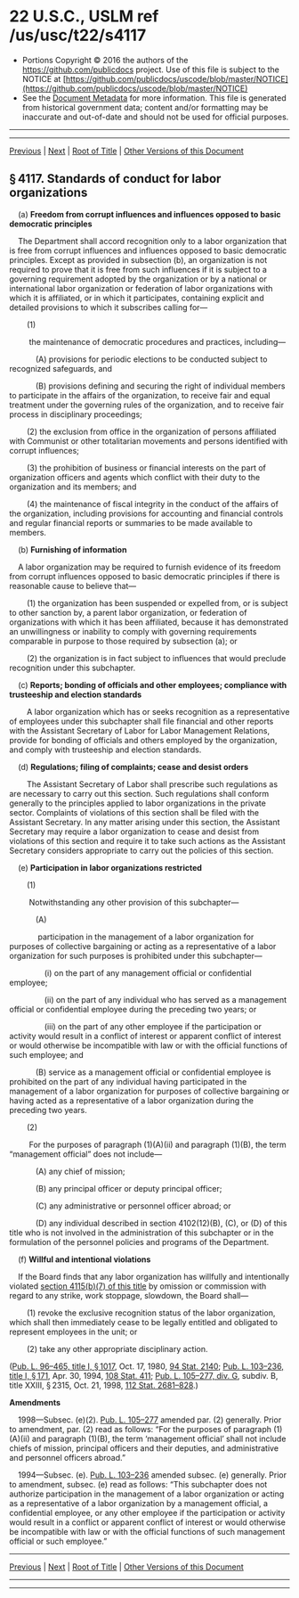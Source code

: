 ---
---

# 22 U.S.C., USLM ref /us/usc/t22/s4117

* Portions Copyright © 2016 the authors of the https://github.com/publicdocs project.
  Use of this file is subject to the NOTICE at [https://github.com/publicdocs/uscode/blob/master/NOTICE](https://github.com/publicdocs/uscode/blob/master/NOTICE)
* See the [Document Metadata](././../../../../..//README.md) for more information.
  This file is generated from historical government data; content and/or formatting may be inaccurate and out-of-date and should not be used for official purposes.

----------
----------

[Previous](./../../../../..//us/usc/t22/ch52/schX/m__us_usc_t22_s4116.md) | [Next](./../../../../..//us/usc/t22/ch52/schX/m__us_usc_t22_s4118.md) | [Root of Title](./../../../../../) | [Other Versions of this Document](https://publicdocs.github.io/go/links?ns=uslm&ref=%2Fus%2Fusc%2Ft22%2Fs4117)

## § 4117. Standards of conduct for labor organizations

    (a) __Freedom from corrupt influences and influences opposed to basic democratic principles__ 

    The Department shall accord recognition only to a labor organization that is free from corrupt influences and influences opposed to basic democratic principles. Except as provided in subsection (b), an organization is not required to prove that it is free from such influences if it is subject to a governing requirement adopted by the organization or by a national or international labor organization or federation of labor organizations with which it is affiliated, or in which it participates, containing explicit and detailed provisions to which it subscribes calling for—

        (1)

         the maintenance of democratic procedures and practices, including—

            (A) provisions for periodic elections to be conducted subject to recognized safeguards, and

            (B) provisions defining and securing the right of individual members to participate in the affairs of the organization, to receive fair and equal treatment under the governing rules of the organization, and to receive fair process in disciplinary proceedings;

        (2) the exclusion from office in the organization of persons affiliated with Communist or other totalitarian movements and persons identified with corrupt influences;

        (3) the prohibition of business or financial interests on the part of organization officers and agents which conflict with their duty to the organization and its members; and

        (4) the maintenance of fiscal integrity in the conduct of the affairs of the organization, including provisions for accounting and financial controls and regular financial reports or summaries to be made available to members.

    (b) __Furnishing of information__ 

    A labor organization may be required to furnish evidence of its freedom from corrupt influences opposed to basic democratic principles if there is reasonable cause to believe that—

        (1) the organization has been suspended or expelled from, or is subject to other sanction by, a parent labor organization, or federation of organizations with which it has been affiliated, because it has demonstrated an unwillingness or inability to comply with governing requirements comparable in purpose to those required by subsection (a); or

        (2) the organization is in fact subject to influences that would preclude recognition under this subchapter.

    (c) __Reports; bonding of officials and other employees; compliance with trusteeship and election standards__ 

        A labor organization which has or seeks recognition as a representative of employees under this subchapter shall file financial and other reports with the Assistant Secretary of Labor for Labor Management Relations, provide for bonding of officials and others employed by the organization, and comply with trusteeship and election standards.

    (d) __Regulations; filing of complaints; cease and desist orders__ 

        The Assistant Secretary of Labor shall prescribe such regulations as are necessary to carry out this section. Such regulations shall conform generally to the principles applied to labor organizations in the private sector. Complaints of violations of this section shall be filed with the Assistant Secretary. In any matter arising under this section, the Assistant Secretary may require a labor organization to cease and desist from violations of this section and require it to take such actions as the Assistant Secretary considers appropriate to carry out the policies of this section.

    (e) __Participation in labor organizations restricted__ 

        (1)

         Notwithstanding any other provision of this subchapter—

            (A)

             participation in the management of a labor organization for purposes of collective bargaining or acting as a representative of a labor organization for such purposes is prohibited under this subchapter—

                (i) on the part of any management official or confidential employee;

                (ii) on the part of any individual who has served as a management official or confidential employee during the preceding two years; or

                (iii) on the part of any other employee if the participation or activity would result in a conflict of interest or apparent conflict of interest or would otherwise be incompatible with law or with the official functions of such employee; and

            (B) service as a management official or confidential employee is prohibited on the part of any individual having participated in the management of a labor organization for purposes of collective bargaining or having acted as a representative of a labor organization during the preceding two years.

        (2)

         For the purposes of paragraph (1)(A)(ii) and paragraph (1)(B), the term “management official” does not include—

            (A) any chief of mission;

            (B) any principal officer or deputy principal officer;

            (C) any administrative or personnel officer abroad; or

            (D) any individual described in section 4102(12)(B), (C), or (D) of this title who is not involved in the administration of this subchapter or in the formulation of the personnel policies and programs of the Department.

    (f) __Willful and intentional violations__ 

    If the Board finds that any labor organization has willfully and intentionally violated [section 4115(b)(7) of this title][/us/usc/t22/s4115/b/7] by omission or commission with regard to any strike, work stoppage, slowdown, the Board shall—

        (1) revoke the exclusive recognition status of the labor organization, which shall then immediately cease to be legally entitled and obligated to represent employees in the unit; or

        (2) take any other appropriate disciplinary action.

([Pub. L. 96–465, title I, § 1017][/us/pl/96/465/s1017], Oct. 17, 1980, [94 Stat. 2140][/us/stat/94/2140]; [Pub. L. 103–236, title I, § 171][/us/pl/103/236/s171], Apr. 30, 1994, [108 Stat. 411][/us/stat/108/411]; [Pub. L. 105–277, div. G][/us/pl/105/277], subdiv. B, title XXIII, § 2315, Oct. 21, 1998, [112 Stat. 2681–828][/us/stat/112/2681-828].)

 __Amendments__ 

    1998—Subsec. (e)(2). [Pub. L. 105–277][/us/pl/105/277] amended par. (2) generally. Prior to amendment, par. (2) read as follows: “For the purposes of paragraph (1)(A)(ii) and paragraph (1)(B), the term ‘management official’ shall not include chiefs of mission, principal officers and their deputies, and administrative and personnel officers abroad.”

    1994—Subsec. (e). [Pub. L. 103–236][/us/pl/103/236] amended subsec. (e) generally. Prior to amendment, subsec. (e) read as follows: “This subchapter does not authorize participation in the management of a labor organization or acting as a representative of a labor organization by a management official, a confidential employee, or any other employee if the participation or activity would result in a conflict or apparent conflict of interest or would otherwise be incompatible with law or with the official functions of such management official or such employee.”

----------

[Previous](./../../../../..//us/usc/t22/ch52/schX/m__us_usc_t22_s4116.md) | [Next](./../../../../..//us/usc/t22/ch52/schX/m__us_usc_t22_s4118.md) | [Root of Title](./../../../../../) | [Other Versions of this Document](https://publicdocs.github.io/go/links?ns=uslm&ref=%2Fus%2Fusc%2Ft22%2Fs4117)

----------
----------

[/us/usc/t22/s4115/b/7]: https://publicdocs.github.io/go/links?ns=uslm&ref=%2Fus%2Fusc%2Ft22%2Fs4115%2Fb%2F7
[/us/pl/96/465/s1017]: https://publicdocs.github.io/go/links?ns=uslm&ref=%2Fus%2Fpl%2F96%2F465%2Fs1017
[/us/stat/94/2140]: https://publicdocs.github.io/go/links?ns=uslm&ref=%2Fus%2Fstat%2F94%2F2140
[/us/pl/103/236/s171]: https://publicdocs.github.io/go/links?ns=uslm&ref=%2Fus%2Fpl%2F103%2F236%2Fs171
[/us/stat/108/411]: https://publicdocs.github.io/go/links?ns=uslm&ref=%2Fus%2Fstat%2F108%2F411
[/us/pl/105/277]: https://publicdocs.github.io/go/links?ns=uslm&ref=%2Fus%2Fpl%2F105%2F277
[/us/stat/112/2681-828]: https://publicdocs.github.io/go/links?ns=uslm&ref=%2Fus%2Fstat%2F112%2F2681-828
[/us/pl/105/277]: https://publicdocs.github.io/go/links?ns=uslm&ref=%2Fus%2Fpl%2F105%2F277
[/us/pl/103/236]: https://publicdocs.github.io/go/links?ns=uslm&ref=%2Fus%2Fpl%2F103%2F236


